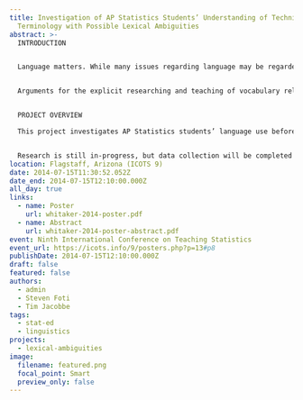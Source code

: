 ```yaml
---
title: Investigation of AP Statistics Students’ Understanding of Technical
  Terminology with Possible Lexical Ambiguities
abstract: >-
  INTRODUCTION


  Language matters. While many issues regarding language may be regarded as “mere semantics” in daily life, attention to the subtleties in language can be critical for ensuring understanding of complex or unintuitive ideas (Wild, 2006) . Groups differing from each other in ways such as age, culture, or gender may use similar references and vocabularies but ascribe to them substantially different meaning (Wild, 2006) . Statistics is no doubt a collection of complex ideas, many of which are unintuitive. 


  Arguments for the explicit researching and teaching of vocabulary related to quantitative reasoning are not new (e.g., Henkin, 1972 ; Austin & Howson, 1979 ), nor are the recognition of language-based misconceptions in statistics education (e.g. Utts, 2002 ; Rumsey, 2009) . While statistics instructors often have anecdotal evidence about language-related problems, formal research within this area of statistics education is still new (Kaplan, Fisher, & Rogness, 2010).


  PROJECT OVERVIEW

  This project investigates AP Statistics students’ language use before and after instruction. A list of statistics terms that also have a common non-statistical use were identified using the literature (Kaplan, Fisher, &amp; Rogness, 2009; Lavy & Mashiach-Eizenberg, 2009; Watson & Kelly, 2008) and the researchers’ prior experiences. Students were asked to define and use in sentences some of these words (e.g. variable, range, model, and correlation). This approach was modeled after the work of Kaplan, Fisher, and Rogness (2009, 2010).


  Research is still in-progress, but data collection will be completed by May 2014. The presentation will include results from both before, during, and after instruction. The results are compared and contrasted with extant work done on lexical ambiguities present in undergraduate statistics students. The unique position of statistics at the intersection of mathematics and science means that lexical ambiguities may arise even among competing technical definitions, a phenomenon demonstrated by this study’s participants.
location: Flagstaff, Arizona (ICOTS 9)
date: 2014-07-15T11:30:52.052Z
date_end: 2014-07-15T12:10:00.000Z
all_day: true
links:
  - name: Poster
    url: whitaker-2014-poster.pdf
  - name: Abstract
    url: whitaker-2014-poster-abstract.pdf
event: Ninth International Conference on Teaching Statistics
event_url: https://icots.info/9/posters.php?p=13#p8
publishDate: 2014-07-15T12:10:00.000Z
draft: false
featured: false
authors:
  - admin
  - Steven Foti
  - Tim Jacobbe
tags:
  - stat-ed
  - linguistics
projects:
  - lexical-ambiguities
image:
  filename: featured.png
  focal_point: Smart
  preview_only: false
---
```

